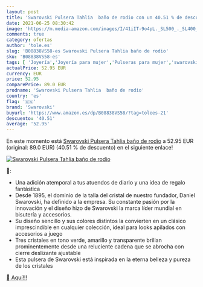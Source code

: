 ```yaml
---
layout: post
title: 'Swarovski Pulsera Tahlia  baño de rodio con un 40.51 % de descuento'
date: 2021-06-25 08:30:42
image: 'https://m.media-amazon.com/images/I/41iIT-9o4pL._SL500_._SL400_.jpg'
comments: true
category: ofertas
author: 'tole.es'
slug: 'B08838VS58-es Swarovski Pulsera Tahlia baño de rodio'
sku: 'B08838VS58-es'
tags: [ 'Joyería','Joyería para mujer','Pulseras para mujer','swarovski', ]
actualPrice: 52.95 EUR
currency: EUR
price: 52.95
comparePrice: 89.0 EUR
prodname: 'Swarovski Pulsera Tahlia  baño de rodio'
country: 'es'
flag: '🇪🇸'
brand: 'Swarovski'
buyurl: 'https://www.amazon.es/dp/B08838VS58/?tag=tolees-21'
descuento: '40.51'
average: '52.95'
---
```


En este momento está [Swarovski Pulsera Tahlia  baño de rodio](https://www.amazon.es/dp/B08838VS58/?tag=tolees-21) a 52.95 EUR (original: 89.0 EUR) (40.51 %  de descuento) en el siguiente enlace!

[![Swarovski Pulsera Tahlia  baño de rodio](https://m.media-amazon.com/images/I/41iIT-9o4pL._SL500_._SL400_.jpg)](https://www.amazon.es/dp/B08838VS58/?tag=tolees-21)

🔎:

- Una adición atemporal a tus atuendos de diario y una idea de regalo fantástica
- Desde 1895, el dominio de la talla del cristal de nuestro fundador, Daniel Swarovski, ha definido a la empresa. Su constante pasión por la innovación y el diseño hizo de Swarovski la marca líder mundial en bisutería y accesorios.
- Su diseño sencillo y sus colores distintos la convierten en un clásico imprescindible en cualquier colección, ideal para looks apilados con accesorios a juego
- Tres cristales en tono verde, amarillo y transparente brillan prominentemente desde una reluciente cadena que se abrocha con cierre deslizante ajustable
- Esta pulsera de Swarovski está inspirada en la eterna belleza y pureza de los cristales

[🛒 Aquí!!!](https://www.amazon.es/dp/B08838VS58/?tag=tolees-21)
